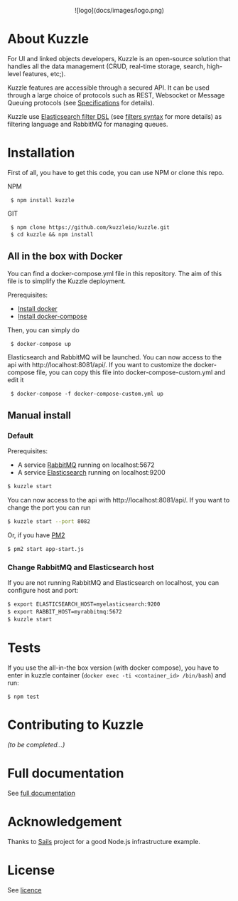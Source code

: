 <p align=center> ![logo](docs/images/logo.png)

# About Kuzzle

For UI and linked objects developers, Kuzzle is an open-source solution that handles all the data management
(CRUD, real-time storage, search, high-level features, etc;).

Kuzzle features are accessible through a secured API. It can be used through a large choice of protocols such as REST, Websocket or Message Queuing protocols (see [Specifications](src/docs/specifications.md) for details).

Kuzzle use [Elasticsearch filter DSL](https://www.elastic.co/guide/en/elasticsearch/reference/current/query-dsl-filters.html) (see [filters syntax](docs/filters.md) for more details) as filtering language and RabbitMQ for managing queues. 

# Installation

First of all, you have to get this code, you can use NPM or clone this repo.

NPM

     $ npm install kuzzle
     
GIT

     $ npm clone https://github.com/kuzzleio/kuzzle.git
     $ cd kuzzle && npm install

## All in the box with Docker

You can find a docker-compose.yml file in this repository. The aim of this file is to simplify the Kuzzle deployment.

Prerequisites:

* [Install docker](https://docs.docker.com/installation/#installation)
* [Install docker-compose](https://docs.docker.com/compose/install/)

Then, you can simply do

     $ docker-compose up

Elasticsearch and RabbitMQ will be launched. You can now access to the api with http://localhost:8081/api/.
If you want to customize the docker-compose file, you can copy this file into docker-compose-custom.yml and edit it

     $ docker-compose -f docker-compose-custom.yml up

## Manual install

### Default

Prerequisites:

* A service [RabbitMQ](https://www.rabbitmq.com/) running on localhost:5672
* A service [Elasticsearch](https://www.elastic.co/products/elasticsearch) running on localhost:9200 

```bash
$ kuzzle start
```

You can now access to the api with http://localhost:8081/api/. If you want to change the port you can run

```bash
$ kuzzle start --port 8082
```

Or, if you have [PM2](https://github.com/Unitech/pm2)

```bash
$ pm2 start app-start.js
```

### Change RabbitMQ and Elasticsearch host

If you are not running RabbitMQ and Elasticsearch on localhost, you can configure host and port:

```bash
$ export ELASTICSEARCH_HOST=myelasticsearch:9200
$ export RABBIT_HOST=myrabbitmq:5672
$ kuzzle start
```


# Tests

If you use the all-in-the box version (with docker compose), you have to enter in kuzzle container (`docker exec -ti <container_id> /bin/bash`) and run:

    $ npm test


# Contributing to Kuzzle

_(to be completed...)_


# Full documentation

See [full documentation](docs/index.md)


# Acknowledgement

Thanks to [Sails](https://github.com/balderdashy/sails) project for a good Node.js infrastructure example.

# License

See [licence](LICENSE.md)